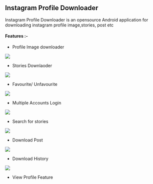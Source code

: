 ## Instagram Profile Downloader 

Instagram Profile Downloader is an opensource Android application for downloading instagram profile image,stories, post etc

#### Features :-

* Profile Image downloader

![](https://github.com/beNitinhere/Instagram-Profile-Downloader/blob/master/images/1.webp)

* Stories Downlaoder

![](https://github.com/beNitinhere/Instagram-Profile-Downloader/blob/master/images/3.webp)

* Favourite/ Unfavourite

![](https://github.com/beNitinhere/Instagram-Profile-Downloader/blob/master/images/5.webp)

* Multiple Accounts Login

![](https://github.com/beNitinhere/Instagram-Profile-Downloader/blob/master/images/7.webp)

* Search for stories

![](https://github.com/beNitinhere/Instagram-Profile-Downloader/blob/master/images/6.webp)

* Download Post

![](https://github.com/beNitinhere/Instagram-Profile-Downloader/blob/master/images/2.webp)

* Download History

![](https://github.com/beNitinhere/Instagram-Profile-Downloader/blob/master/images/4.webp)

* View Profile Feature

